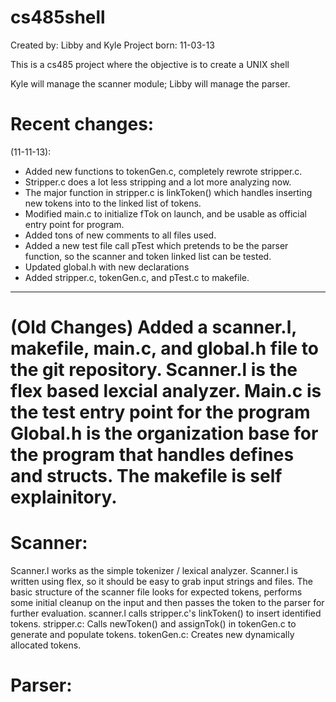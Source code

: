cs485shell
==========

Created by: Libby and Kyle
Project born: 11-03-13

This is a cs485 project where the objective is to create a UNIX shell

Kyle will manage the scanner module; Libby will manage the parser.

Recent changes:
=========
(11-11-13):
* Added new functions to tokenGen.c, completely rewrote stripper.c.
* Stripper.c does a lot less stripping and a lot more analyzing now.
* The major function in stripper.c is linkToken() which handles inserting
new tokens into to the linked list of tokens.
* Modified main.c to initialize fTok on launch, and be usable as official entry point for program.
* Added tons of new comments to all files used.
* Added a new test file call pTest which pretends to be the parser
function, so the scanner and token linked list can be tested.
* Updated global.h with new declarations
* Added stripper.c, tokenGen.c, and pTest.c to makefile.
----
(Old Changes)
Added a scanner.l, makefile, main.c, and global.h file to the git repository.
Scanner.l is the flex based lexcial analyzer.
Main.c is the test entry point for the program
Global.h is the organization base for the program that handles defines and structs.
The makefile is self explainitory.
==========

Scanner:
==========
Scanner.l works as the simple tokenizer / lexical analyzer.
Scanner.l is written using flex, so it should be easy to grab input strings
and files.  The basic structure of the scanner file looks for expected tokens, performs some initial cleanup on the input and then passes the token to the parser
for further evaluation.
scanner.l calls stripper.c's linkToken() to insert identified tokens.
stripper.c: Calls newToken() and assignTok() in tokenGen.c to generate and
populate tokens.
tokenGen.c: Creates new dynamically allocated tokens.
 
Parser:
==========
